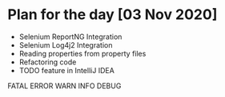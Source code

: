 

# Plan for the day [03 Nov 2020]

   * Selenium ReportNG Integration
   * Selenium Log4j2 Integration
   * Reading properties from property files 
   * Refactoring code 
   * TODO feature in IntelliJ IDEA 


FATAL
ERROR
WARN
INFO 
DEBUG